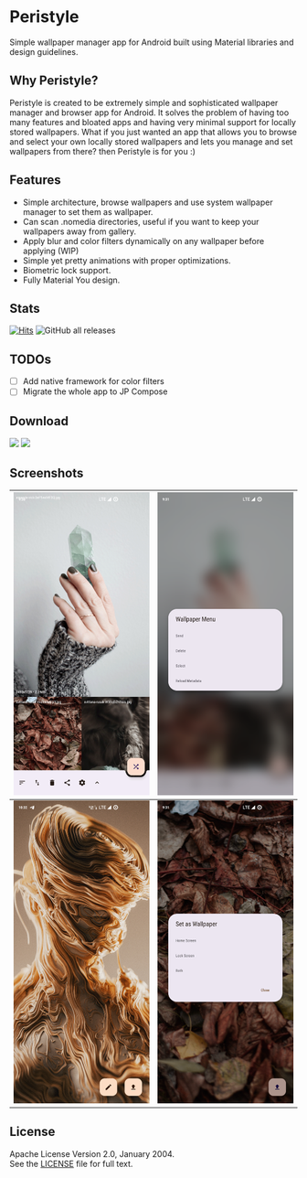 # Peristyle

Simple wallpaper manager app for Android built using Material libraries and design guidelines.

## Why Peristyle?

Peristyle is created to be extremely simple and sophisticated wallpaper manager and browser app
for Android. It solves the problem of having too many features and bloated apps and having
very minimal support for locally stored wallpapers. What if you just wanted an app that allows
you to browse and select your own locally stored wallpapers and lets you manage and set wallpapers
from there? then Peristyle is for you :)

## Features

- Simple architecture, browse wallpapers and use system wallpaper manager to set them as wallpaper.
- Can scan .nomedia directories, useful if you want to keep your wallpapers away from gallery.
- Apply blur and color filters dynamically on any wallpaper before applying (WIP)
- Simple yet pretty animations with proper optimizations.
- Biometric lock support.
- Fully Material You design.

## Stats

[![Hits](https://hits.seeyoufarm.com/api/count/incr/badge.svg?url=https%3A%2F%2Fgithub.com%2FHamza417%2FPeri&count_bg=%23292A28&title_bg=%23555555&icon=skyliner.svg&icon_color=%23E7E7E7&title=Visits&edge_flat=false)](https://hits.seeyoufarm.com)
![GitHub all releases](https://img.shields.io/github/downloads/Hamza417/Peri/total?label=Total%20Downloads&color=white)

## TODOs
 - [ ] Add native framework for color filters
 - [ ] Migrate the whole app to JP Compose

## Download
[![](https://img.shields.io/github/v/release/Hamza417/Peristyle?color=181717&label=GitHub%20Release)](https://github.com/Hamza417/Peristyle/releases/latest)
[![](https://img.shields.io/endpoint?url=https://apt.izzysoft.de/fdroid/api/v1/shield/app.simple.peri)](https://apt.izzysoft.de/fdroid/index/apk/app.simple.peri/)


## Screenshots

| ![01](./fastlane/metadata/android/en-US/images/phoneScreenshots/01.png) | ![02](./fastlane/metadata/android/en-US/images/phoneScreenshots/02.png) |
|:-----------------------------------------------------------------------:|:-----------------------------------------------------------------------:|
| ![03](./fastlane/metadata/android/en-US/images/phoneScreenshots/03.png) | ![04](./fastlane/metadata/android/en-US/images/phoneScreenshots/04.png) |


## License

Apache License Version 2.0, January 2004.
<br>
See the [LICENSE](./LICENSE) file for full text.

